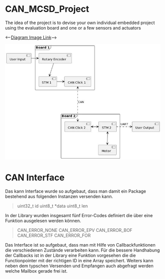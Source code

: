 # CAN_MCSD_Project

The idea of the project is to devise your own individual embedded project using the evaluation board and one or a few sensors and actuators

<--[Diagram Image Link](//www.plantuml.com/plantuml/png/PP0n2uCm58Jt_8fNzmfc52bQwT315gnE8YAQqb9DIen3AVtlVGdDyEWKxlZktf5qCRqswponZRc9MK0dbHGTk-eUHR1NlHuX2k3Dcb8X-eA37DGeTCkQIrL0X6-UdI2VxiF3gW-DSXjr92UaLOKoIjj4Koz2mr4-LzF2TWV_fwY1aANyVVUw89r252HX61A2jn03IaQzn5VpNxNpqFHxlMdRtF3pQjpo6Egih5Wgv8WV-WK0)-->

<img src="./Component Diagram.JPG">

# CAN Interface

Das kann Interface wurde so aufgebaut, dass man damit ein Package bestehend aus folgenden Instanzen versenden kann.

> uint32_t id
 uint8_t *data
 uint8_t len

In der Library wurden insgesamt fünf Error-Codes definiert die über eine Funktion ausgelesen werden können.
> CAN_ERROR_NONE 
 CAN_ERROR_EPV 
 CAN_ERROR_BOF 
 CAN_ERROR_STF 
 CAN_ERROR_FOR 

Das Interface ist so aufgebaut, dass man mit Hilfe von Callbackfunktionen die verschiedenen Zustände verarbeiten kann.
Für die bessere Handhabung der Callbacks ist in der Library eine Funktion vorgesehen die die Functionpointer mit der richtigen ID in eine Array speichert.
Weiters kann neben dem typschen Versenden und Empfangen auch abgefragt werden welche Mailbox gerade frei ist.
